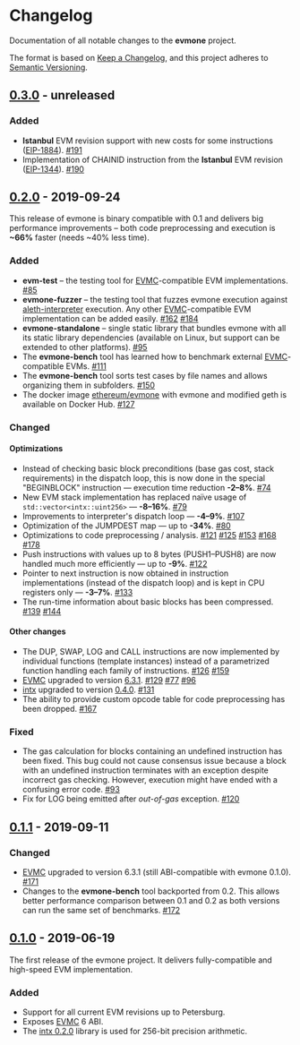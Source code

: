# Changelog

Documentation of all notable changes to the **evmone** project.

The format is based on [Keep a Changelog],
and this project adheres to [Semantic Versioning].


## [0.3.0] - unreleased

### Added

- **Istanbul** EVM revision support with new costs for some instructions ([EIP-1884]).
  [#191](https://github.com/ethereum/evmone/pull/191)
- Implementation of CHAINID instruction from the **Istanbul** EVM revision ([EIP-1344]).
  [#190](https://github.com/ethereum/evmone/pull/190)


## [0.2.0] - 2019-09-24

This release of evmone is binary compatible with 0.1 and delivers big performance improvements
– both code preprocessing and execution is **~66%** faster (needs ~40% less time).

### Added
- **evm-test** – the testing tool for [EVMC]-compatible EVM implementations.
  [#85](https://github.com/ethereum/evmone/pull/85)
- **evmone-fuzzer** – the testing tool that fuzzes evmone execution against [aleth-interpreter][Aleth] execution.
  Any other [EVMC]-compatible EVM implementation can be added easily.
  [#162](https://github.com/ethereum/evmone/pull/162)
  [#184](https://github.com/ethereum/evmone/pull/184)
- **evmone-standalone** – single static library that bundles evmone with all its static library dependencies 
  (available on Linux, but support can be extended to other platforms).
  [#95](https://github.com/ethereum/evmone/pull/95)
- The **evmone-bench** tool has learned how to benchmark external [EVMC]-compatible EVMs.
  [#111](https://github.com/ethereum/evmone/pull/111)
- The **evmone-bench** tool sorts test cases by file names and allows organizing them in subfolders.
  [#150](https://github.com/ethereum/evmone/pull/150)
- The docker image [ethereum/evmone](https://hub.docker.com/r/ethereum/evmone)
  with evmone and modified geth is available on Docker Hub.
  [#127](https://github.com/ethereum/evmone/pull/127)


### Changed

#### Optimizations

- Instead of checking basic block preconditions (base gas cost, stack requirements) in the dispatch loop, 
  this is now done in the special "BEGINBLOCK" instruction — execution time reduction **-2–8%**.
  [#74](https://github.com/ethereum/evmone/pull/74)
- New EVM stack implementation has replaced naïve usage of `std::vector<intx::uint256>` — **-8–16%**.
  [#79](https://github.com/ethereum/evmone/pull/79)
- Improvements to interpreter's dispatch loop — **-4–9%**.
  [#107](https://github.com/ethereum/evmone/pull/107)
- Optimization of the JUMPDEST map — up to **-34%**.
  [#80](https://github.com/ethereum/evmone/pull/80)
- Optimizations to code preprocessing / analysis.
  [#121](https://github.com/ethereum/evmone/pull/121)
  [#125](https://github.com/ethereum/evmone/pull/125)
  [#153](https://github.com/ethereum/evmone/pull/153)
  [#168](https://github.com/ethereum/evmone/pull/168)
  [#178](https://github.com/ethereum/evmone/pull/178)
- Push instructions with values up to 8 bytes (PUSH1–PUSH8)
  are now handled much more efficiently — up to **-9%**.
  [#122](https://github.com/ethereum/evmone/pull/122)
- Pointer to next instruction is now obtained in instruction implementations 
  (instead of the dispatch loop) and is kept in CPU registers only — **-3–7%**.
  [#133](https://github.com/ethereum/evmone/pull/133)
- The run-time information about basic blocks has been compressed.
  [#139](https://github.com/ethereum/evmone/pull/139)
  [#144](https://github.com/ethereum/evmone/pull/144)
  
#### Other changes

- The DUP, SWAP, LOG and CALL instructions are now implemented by individual functions (template instances)
  instead of a parametrized function handling each family of instructions.
  [#126](https://github.com/ethereum/evmone/pull/126)
  [#159](https://github.com/ethereum/evmone/pull/159)
- [EVMC] upgraded to version [6.3.1](https://github.com/ethereum/evmc/releases/tag/v6.3.1).
  [#129](https://github.com/ethereum/evmone/pull/129)
  [#77](https://github.com/ethereum/evmone/pull/77)
  [#96](https://github.com/ethereum/evmone/pull/96)
- [intx] upgraded to version [0.4.0](https://github.com/chfast/intx/releases/tag/v0.4.0).
  [#131](https://github.com/ethereum/evmone/pull/131)
- The ability to provide custom opcode table for code preprocessing has been dropped.
  [#167](https://github.com/ethereum/evmone/pull/167)


### Fixed

- The gas calculation for blocks containing an undefined instruction has been fixed.
  This bug could not cause consensus issue because a block with an undefined instruction terminates 
  with an exception despite incorrect gas checking.
  However, execution might have ended with a confusing error code.
  [#93](https://github.com/ethereum/evmone/pull/93)
- Fix for LOG being emitted after _out-of-gas_ exception.
  [#120](https://github.com/ethereum/evmone/pull/120)


## [0.1.1] - 2019-09-11
### Changed
- [EVMC] upgraded to version 6.3.1 (still ABI-compatible with evmone 0.1.0).
  [#171](https://github.com/ethereum/evmone/pull/171)
- Changes to the **evmone-bench** tool backported from 0.2. 
  This allows better performance comparison between 0.1 and 0.2 as both versions
  can run the same set of benchmarks.
  [#172](https://github.com/ethereum/evmone/pull/172)


## [0.1.0] - 2019-06-19

The first release of the evmone project. 
It delivers fully-compatible and high-speed EVM implementation.

### Added
- Support for all current EVM revisions up to Petersburg.
- Exposes [EVMC] 6 ABI.
- The [intx 0.2.0](https://github.com/chfast/intx/releases/tag/v0.2.0) library is used for 256-bit precision arithmetic. 


[0.3.0]: https://github.com/ethereum/evmone/compare/v0.2.0..master
[0.2.0]: https://github.com/ethereum/evmone/releases/tag/v0.2.0
[0.1.1]: https://github.com/ethereum/evmone/releases/tag/v0.1.1
[0.1.0]: https://github.com/ethereum/evmone/releases/tag/v0.1.0

[Aleth]: https://github.com/ethereum/aleth
[EIP-1884]: https://eips.ethereum.org/EIPS/eip-1884
[EIP-1344]: https://eips.ethereum.org/EIPS/eip-1344
[EVMC]: https://github.com/ethereum/evmc
[intx]: https://github.com/chfast/intx
[Keep a Changelog]: https://keepachangelog.com/en/1.0.0/
[Semantic Versioning]: https://semver.org
